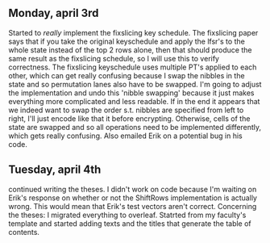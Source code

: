 ## Monday, april 3rd

Started to *really* implement the fixslicing key schedule. The fixslicing paper says that if you take the original
keyschedule and
apply the lfsr's to the whole state instead of the top 2 rows alone, then that should produce the same result as the
fixslicing schedule, so I will use this to verify correctness. The fixslicing keyschedule uses multiple PT's applied to
each other, which can get really confusing because I swap the nibbles in the state and so permutation lanes also have to
be swapped. I'm going to adjust the
implementation and undo this 'nibble swapping' because it just makes everything more complicated and less readable. If
in the end it appears that we indeed want to swap the order s.t. nibbles are specified from left to right, I'll just
encode like that it before encrypting. Otherwise, cells of the state are swapped and so all operations need to be
implemented differently, which gets really confusing. Also emailed Erik on a potential bug in his code.

## Tuesday, april 4th

continued writing the theses. I didn't work on code because I'm waiting on Erik's response on whether or not the
ShiftRows implementation is actually wrong. This would mean that Erik's test vectors aren't correct.
Concerning the theses: I migrated everything to overleaf. Statrted from my faculty's template and started adding texts
and the titles that generate the table of contents.